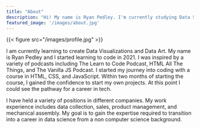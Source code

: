 ```yaml
---
title: "About"
description: "Hi! My name is Ryan Pedley. I'm currently studying Data Science"
featured_image: '/images/about.jpg'
---
```

{{< figure src="/images/profile.jpg"  >}}

I am currently learning to create Data Visualizations and Data Art. My name is Ryan Pedley and I started learning to code in 2021.  I was inspired by a variety of podcasts including The Learn to Code Podcast, HTML All The Things, and The Vanilla JS Podcast. I started my journey into coding with a course in HTML, CSS, and JavaScript.  Within two months of starting the course, I gained the confidence to start my own projects. At this point I could see the pathway for a career in tech.

I have held a variety of positions in different companies. My work experience includes data collection, sales, product management, and mechanical assembly. My goal is to gain the expertise required to transition into a career in data science from a non computer science background.
